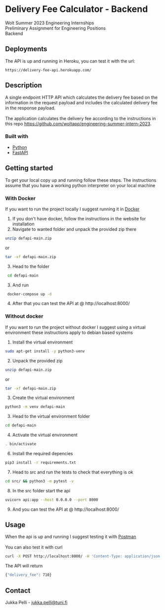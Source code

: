 # Delivery Fee Calculator - Backend
Wolt Summer 2023 Engineering Internships\
Preliminary Assignment for Engineering Positions\
Backend

## Deployments
The API is up and running in Heroku, you can test it with the url:

    https://delivery-fee-api.herokuapp.com/


## Description
A single endpoint HTTP API which calculates the delivery fee based on the information in the request payload and includes the calculated delivery fee in the response payload.\
\
The application calculates the delivery fee according to the instructions in this repo https://github.com/woltapp/engineering-summer-intern-2023.


### Built with
* [Python](https://www.python.org/)
* [FastAPI](https://fastapi.tiangolo.com/)


## Getting started
To get your local copy up and running follow these steps. The instructions assume that you have a working python interpreter on your local machine

### With Docker
If you want to run the project locally I suggest running it in [Docker](https://www.docker.com/) 

1. If you don't have docker, follow the instructions in the website for installation
2. Navigate to wanted folder and unpack the provided zip there
 ```sh
 unzip defapi-main.zip
 ```
 or
 ```sh
 tar -xf defapi-main.zip
 ```
3. Head to the folder
 ```sh
  cd defapi-main
 ```
3. And run
 ```sh
  docker-compose up -d
 ```
4. After that you can test the API at @ http://localhost:8000/

### Without docker
If you want to run the project without docker I suggest using a virtual environment these instructions apply to debian based systems

1. Install the virtual environment
 ```sh
 sudo apt-get install -y python3-venv
 ```
2. Unpack the provided zip
 ```sh
 unzip defapi-main.zip
 ```
 or
 ```sh
 tar -xf defapi-main.zip
 ```
3. Create the virtual environment
 ```sh
 python3 -m venv defapi-main
 ```
3. Head to the virtual environment folder
 ```sh
 cd defapi-main
 ```
4. Activate the virtual environment
 ```sh
 . bin/activate
 ```
6. Install the required depencies
 ```sh
 pip3 install -r requirements.txt
 ```
7. Head to src and run the tests to check that everything is ok
 ```sh
 cd src/ && python3 -m pytest -v
 ```
8. In the src folder start the api
 ```sh
 uvicorn api:app --host 0.0.0.0 --port 8000
 ```
9. And you can test the API at @ http://localhost:8000/


## Usage
 When the api is up and running I suggest testing it with [Postman](https://www.postman.com/)\
 \
 You can also test it with curl
 ```sh
 curl -X POST http://localhost:8000/ -H 'Content-Type: application/json' -d '{"cart_value": 790, "delivery_distance": 2235, "number_of_items": 4, "time": "2021-10-12T13:00:00Z"}'
 ```
 The API will return
 ```sh
 {"delivery_fee": 710}
 ```

## Contact
Jukka Pelli - jukka.pelli@tuni.fi
